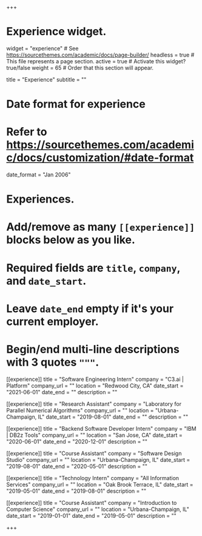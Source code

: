 +++
# Experience widget.
widget = "experience"  # See https://sourcethemes.com/academic/docs/page-builder/
headless = true  # This file represents a page section.
active = true  # Activate this widget? true/false
weight = 65  # Order that this section will appear.

title = "Experience"
subtitle = ""

# Date format for experience
#   Refer to https://sourcethemes.com/academic/docs/customization/#date-format
date_format = "Jan 2006"

# Experiences.
#   Add/remove as many `[[experience]]` blocks below as you like.
#   Required fields are `title`, `company`, and `date_start`.
#   Leave `date_end` empty if it's your current employer.
#   Begin/end multi-line descriptions with 3 quotes `"""`.
[[experience]]
  title = "Software Engineering Intern"
  company = "C3.ai | Platform"
  company_url = ""
  location = "Redwood City, CA"
  date_start = "2021-06-01"
  date_end = ""
  description = ""

[[experience]]
  title = "Research Assistant"
  company = "Laboratory for Parallel Numerical Algorithms"
  company_url = ""
  location = "Urbana-Champaign, IL"
  date_start = "2019-08-01"
  date_end = ""
  description = ""

[[experience]]
  title = "Backend Software Developer Intern"
  company = "IBM | DB2z Tools"
  company_url = ""
  location = "San Jose, CA"
  date_start = "2020-06-01"
  date_end = "2020-12-01"
  description = ""

[[experience]]
  title = "Course Assistant"
  company = "Software Design Studio"
  company_url = ""
  location = "Urbana-Champaign, IL"
  date_start = "2019-08-01"
  date_end = "2020-05-01"
  description = ""

[[experience]]
  title = "Technology Intern"
  company = "All Information Services"
  company_url = ""
  location = "Oak Brook Terrace, IL"
  date_start = "2019-05-01"
  date_end = "2019-08-01"
  description = ""

[[experience]]
  title = "Course Assistant"
  company = "Introduction to Computer Science"
  company_url = ""
  location = "Urbana-Champaign, IL"
  date_start = "2019-01-01"
  date_end = "2019-05-01"
  description = ""

+++
